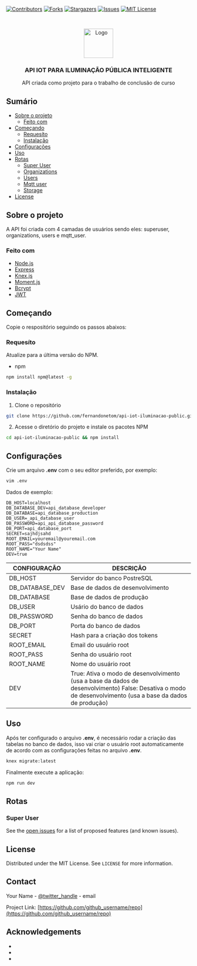 <!-- PROJECT SHIELDS -->
<!--
*** I'm using markdown "reference style" links for readability.
*** Reference links are enclosed in brackets [ ] instead of parentheses ( ).
*** See the bottom of this document for the declaration of the reference variables
*** for contributors-url, forks-url, etc. This is an optional, concise syntax you may use.
*** https://www.markdownguide.org/basic-syntax/#reference-style-links
-->
[![Contributors][contributors-shield]][contributors-url]
[![Forks][forks-shield]][forks-url]
[![Stargazers][stars-shield]][stars-url]
[![Issues][issues-shield]][issues-url]
[![MIT License][license-shield]][license-url]
<!-- [![LinkedIn][linkedin-shield]][linkedin-url] -->



<!-- PROJECT LOGO -->
<br />
<p align="center">
  <a href="https://github.com/github_username/repo">
    <img src="images/logo.png" alt="Logo" width="80" height="80">
  </a>

  <h3 align="center">API IOT PARA ILUMINAÇÃO PÚBLICA INTELIGENTE</h3>

  <p align="center">
    API criada como projeto para o trabalho de conclusão de curso
  </p>
</p>



<!-- TABLE OF CONTENTS -->
## Sumário

* [Sobre o projeto](#sobre-o-projeto)
  * [Feito com](#feito-com)
* [Começando](#começando)
  * [Requesíto](#requesíto)
  * [Instalação](#instalação)
* [Configurações](#configurações)
* [Uso](#uso)
* [Rotas](#rotas)
  * [Super User](#super-user)
  * [Organizations](#sorganizations)
  * [Users](#users)
  * [Mqtt user](#mqtt-user)
  * [Storage](#storage)
* [License](#license)




<!-- ABOUT THE PROJECT -->
## Sobre o projeto

A API foi criada com 4 camadas de usuários sendo eles: superuser, organizations, users e mqtt_user.


### Feito com

* [Node.js](https://nodejs.org/en/)
* [Express](https://expressjs.com/)
* [Knex.js](http://knexjs.org/)
* [Moment.js](https://momentjs.com/)
* [Bcrypt](https://www.npmjs.com/package/bcrypt)
* [JWT](https://www.npmjs.com/package/jsonwebtoken)



<!-- GETTING STARTED -->
## Começando

Copie o respositório seguindo os passos abaixos:

### Requesíto

Atualize para a última versão do NPM.
* npm
```sh
npm install npm@latest -g
```

### Instalação
 
1. Clone o repositório
```sh
git clone https://github.com/fernandonetom/api-iot-iluminacao-public.git
```
2. Acesse o diretório do projeto e instale os pacotes NPM
```sh
cd api-iot-iluminacao-public && npm install
```

## Configurações

Crie um arquivo __.env__ com o seu editor preferido, por exemplo:
```sh
vim .env
```

Dados de exemplo:
```
DB_HOST=localhost
DB_DATABASE_DEV=api_database_developer
DB_DATABASE=api_database_production
DB_USER=_api_database_user
DB_PASSWORD=api_api_database_password
DB_PORT=api_database_port
SECRET=sajhdjsahd
ROOT_EMAIL=youremail@youremail.com
ROOT_PASS="dsdsdss"
ROOT_NAME="Your Name"
DEV=true
```

| CONFIGURAÇÃO    | DESCRIÇÃO                                                                                                                                                  |
|-----------------|------------------------------------------------------------------------------------------------------------------------------------------------------------|
| DB_HOST         | Servidor do banco PostreSQL                                                                                                                                |
| DB_DATABASE_DEV | Base de dados de desenvolvimento                                                                                                                           |
| DB_DATABASE     | Base de dados de produção                                                                                                                                  |
| DB_USER         | Usário do banco de dados                                                                                                                                   |
| DB_PASSWORD     | Senha do banco de dados                                                                                                                                    |
| DB_PORT         | Porta do banco de dados                                                                                                                                    |
| SECRET          | Hash para a criação dos tokens                                                                                                                             |
| ROOT_EMAIL      | Email do usuário root                                                                                                                                      |
| ROOT_PASS       | Senha do usuário root                                                                                                                                      |
| ROOT_NAME       | Nome do usuário root                                                                                                                                       |
| DEV             | True: Ativa o modo de desenvolvimento (usa a base da dados de desenvolvimento) False: Desativa o modo de desenvolvimento (usa a base da dados de produção) |

<!-- USAGE EXAMPLES -->
## Uso

Após ter configurado o arquivo __.env__, é necessário rodar a criação das tabelas no banco de dados, isso vai criar o usuário root automaticamente de acordo com as configurações feitas no arquivo __.env__.
```sh
knex migrate:latest
```

Finalmente execute a aplicação:
```sh
npm run dev
```


<!-- ROADMAP -->
## Rotas

### Super User
See the [open issues](https://github.com/github_username/repo/issues) for a list of proposed features (and known issues).






<!-- LICENSE -->
## License

Distributed under the MIT License. See `LICENSE` for more information.



<!-- CONTACT -->
## Contact

Your Name - [@twitter_handle](https://twitter.com/twitter_handle) - email

Project Link: [https://github.com/github_username/repo](https://github.com/github_username/repo)



<!-- ACKNOWLEDGEMENTS -->
## Acknowledgements

* []()
* []()
* []()





<!-- MARKDOWN LINKS & IMAGES -->
<!-- https://www.markdownguide.org/basic-syntax/#reference-style-links -->
[contributors-shield]: https://img.shields.io/github/contributors/fernandonetom/api-iot-iluminacao-public.svg?style=flat-square
[contributors-url]: https://github.com/othneildrew/Best-README-Template/graphs/contributors
[forks-shield]: https://img.shields.io/github/forks/fernandonetom/api-iot-iluminacao-public.svg?style=flat-square
[forks-url]: https://github.com/othneildrew/Best-README-Template/network/members
[stars-shield]: https://img.shields.io/github/stars/fernandonetom/api-iot-iluminacao-public.svg?style=flat-square
[stars-url]: https://github.com/othneildrew/Best-README-Template/stargazers
[issues-shield]: https://img.shields.io/github/issues/fernandonetom/api-iot-iluminacao-public.svg?style=flat-square
[issues-url]: https://github.com/othneildrew/Best-README-Template/issues
[license-shield]: https://img.shields.io/github/license/fernandonetom/api-iot-iluminacao-public.svg?style=flat-square
[license-url]: https://github.com/othneildrew/Best-README-Template/blob/master/LICENSE.txt
[linkedin-shield]: https://img.shields.io/badge/-LinkedIn-black.svg?style=flat-square&logo=linkedin&colorB=555
[linkedin-url]: https://linkedin.com/in/othneildrew
[product-screenshot]: images/screenshot.png

